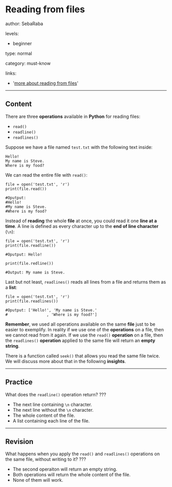 # Reading from files
author: SebaRaba

levels:

  - beginner

type: normal

category: must-know

links:

  - '[more about reading from files](http://www.pythonforbeginners.com/files/reading-and-writing-files-in-python)'

---
## Content

There are three **operations** available in **Python** for reading files:
- `read()`
- `readline()`
- `readlines()`

Suppose we have a file named `test.txt` with the following text inside:
```
Hello!
My name is Steve.
Where is my food?
```
We can read the entire file with `read()`:

```
file = open('test.txt', 'r')
print(file.read())

#Oputput:
#Hello!
#My name is Steve.
#Where is my food?
```

Instead of **reading** the whole **file** at once, you could read it one **line at a time**. A line is defined as every character up to the **end of line character** (`\n`):

```
file = open('test.txt', 'r')
print(file.readline())

#Oputput: Hello!

print(file.redline())

#Output: My name is Steve.

```
Last but not least, `readlines()` reads all lines from a file and returns them as a **list**:

```
file = open('test.txt', 'r')
print(file.readlines())

#Oputput: ['Hello!', 'My name is Steve.'
#                 , 'Where is my food?']
```

**Remember**, we used all operations available on the same **file** just to be easier to exemplify. In reality if we use one of the **operations** on a file, then we cannot read from it again. If we use the `read()` **operation** on a file, then the `readlines()` **operation** applied to the same file will return an **empty string**.

 There is a function called `seek()` that allows you read the same file twice. We will discuss more about that in the following **insights**.

---
## Practice

What does the `readline()` operation return?
???

* The next line containing `\n` character.
* The next line without the `\n` character.
* The whole content of the file.
* A list containing each line of the file.

---
## Revision

What happens when you apply the `read()` and `readlines()` operations on the same file, without writing to it?
???

* The second operaiton will return an empty string.
* Both operations will return the whole content of the file.
* None of them will work.
